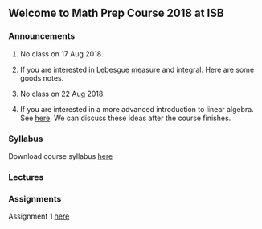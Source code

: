 ## Welcome to Math Prep Course 2018 at ISB

### Announcements
1) No class on 17 Aug 2018.

2) If you are interested in [Lebesgue measure](https://abhirishisb.github.io/LebesgueMeasure.pdf) and                             [integral](https://abhirishisb.github.io/LebesgueIntegral.pdf). Here are some goods notes. 

3) No class on 22 Aug 2018.

4) If you are interested in a more advanced introduction to linear algebra.                                                             See [here](https://abhirishisb.github.io/linear_algebra_notes.pdf). We can discuss these ideas after the course finishes.


### Syllabus

Download course syllabus [here](https://abhirishisb.github.io/syllabus_math_prep_2018_abhishek.pdf)

### Lectures


### Assignments

Assignment 1 [here](https://abhirishisb.github.io/assignment1.pdf)

